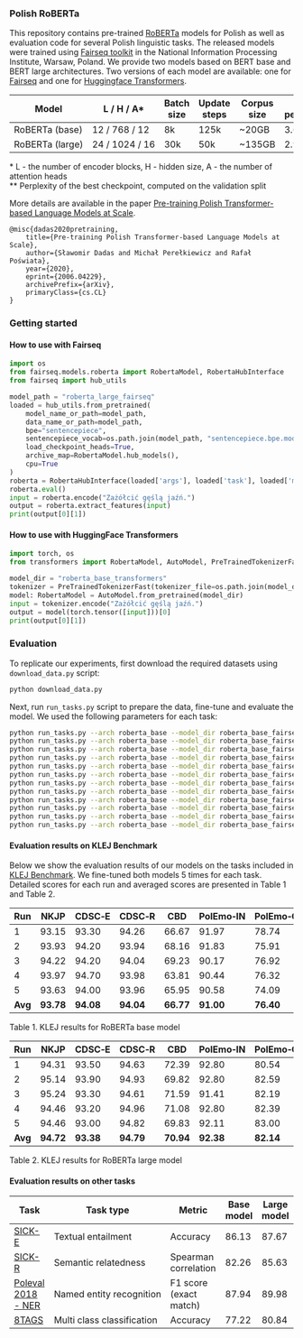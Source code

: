 ### Polish RoBERTa
This repository contains pre-trained [RoBERTa](https://arxiv.org/abs/1907.11692) models for Polish as well as evaluation code for several Polish linguistic tasks. The released models were trained using [Fairseq toolkit](https://github.com/pytorch/fairseq) in the National Information Processing Institute, Warsaw, Poland. We provide two models based on BERT base and BERT large architectures. Two versions of each model are available: one for [Fairseq](https://github.com/pytorch/fairseq) and one for [Huggingface Transformers](https://github.com/huggingface/transformers).

<table>
<thead>
<th>Model</th>
<th>L / H / A*</th>
<th>Batch size</th>
<th>Update steps</th>
<th>Corpus size</th>
<th>Final perplexity**</th>
<th>Fairseq</th>
<th>Transformers</th>
</thead>
<tr>
  <td>RoBERTa&nbsp;(base)</td>
  <td>12&nbsp;/&nbsp;768&nbsp;/&nbsp;12</td>
  <td>8k</td>
  <td>125k</td>
  <td>~20GB</td>
  <td>3.66</td>
  <td>
  <a href="https://github.com/sdadas/polish-roberta/releases/download/models/roberta_base_fairseq.zip">v0.9.0</a>
  </td>
  <td>
  <a href="https://github.com/sdadas/polish-roberta/releases/download/models-transformers-v3.4.0/roberta_base_transformers.zip">v3.4</a>
  </td>
</tr>
<tr>
  <td>RoBERTa&nbsp;(large)</td>
  <td>24&nbsp;/&nbsp;1024&nbsp;/&nbsp;16</td>
  <td>30k</td>
  <td>50k</td>
  <td>~135GB</td>
  <td>2.92</td>
  <td>
  <a href="https://github.com/sdadas/polish-roberta/releases/download/models/roberta_large_fairseq.zip">v0.9.0</a>
  </td>
  <td>
  <a href="https://github.com/sdadas/polish-roberta/releases/download/models-transformers-v3.4.0/roberta_large_transformers.zip">v3.4</a>
  </td>
</tr>
</table>

\* L - the number of encoder blocks, H - hidden size, A - the number of attention heads <br/>
\** Perplexity of the best checkpoint, computed on the validation split

More details are available in the paper [Pre-training Polish Transformer-based Language Models at Scale](https://arxiv.org/abs/2006.04229).

```
@misc{dadas2020pretraining,
    title={Pre-training Polish Transformer-based Language Models at Scale},
    author={Sławomir Dadas and Michał Perełkiewicz and Rafał Poświata},
    year={2020},
    eprint={2006.04229},
    archivePrefix={arXiv},
    primaryClass={cs.CL}
}
```

### Getting started

#### How to use with Fairseq

```python
import os
from fairseq.models.roberta import RobertaModel, RobertaHubInterface
from fairseq import hub_utils

model_path = "roberta_large_fairseq"
loaded = hub_utils.from_pretrained(
    model_name_or_path=model_path,
    data_name_or_path=model_path,
    bpe="sentencepiece",
    sentencepiece_vocab=os.path.join(model_path, "sentencepiece.bpe.model"),
    load_checkpoint_heads=True,
    archive_map=RobertaModel.hub_models(),
    cpu=True
)
roberta = RobertaHubInterface(loaded['args'], loaded['task'], loaded['models'][0])
roberta.eval()
input = roberta.encode("Zażółcić gęślą jaźń.")
output = roberta.extract_features(input)
print(output[0][1])
```

#### How to use with HuggingFace Transformers

```python
import torch, os
from transformers import RobertaModel, AutoModel, PreTrainedTokenizerFast

model_dir = "roberta_base_transformers"
tokenizer = PreTrainedTokenizerFast(tokenizer_file=os.path.join(model_dir, "tokenizer.json"))
model: RobertaModel = AutoModel.from_pretrained(model_dir)
input = tokenizer.encode("Zażółcić gęślą jaźń.")
output = model(torch.tensor([input]))[0]
print(output[0][1])
```

### Evaluation

To replicate our experiments, first download the required datasets using `download_data.py` script:

```bash
python download_data.py
```

Next, run `run_tasks.py` script to prepare the data, fine-tune and evaluate the model. We used the following parameters for each task:

```bash
python run_tasks.py --arch roberta_base --model_dir roberta_base_fairseq --train-epochs 10 --tasks KLEJ-NKJP --fp16 True --max-sentences 8 --update-freq 2
python run_tasks.py --arch roberta_base --model_dir roberta_base_fairseq --train-epochs 10 --tasks KLEJ-CDS-E --fp16 True --max-sentences 8 --update-freq 2
python run_tasks.py --arch roberta_base --model_dir roberta_base_fairseq --train-epochs 10 --tasks KLEJ-CDS-R --fp16 True --max-sentences 8 --update-freq 2
python run_tasks.py --arch roberta_base --model_dir roberta_base_fairseq --train-epochs 1 --tasks KLEJ-CBD --fp16 True --max-sentences 8 --update-freq 4 --resample 0:0.75,1:3
python run_tasks.py --arch roberta_base --model_dir roberta_base_fairseq --train-epochs 10 --tasks KLEJ-POLEMO-IN --fp16 True --max-sentences 8 --update-freq 2
python run_tasks.py --arch roberta_base --model_dir roberta_base_fairseq --train-epochs 10 --tasks KLEJ-POLEMO-OUT --fp16 True --max-sentences 8 --update-freq 2
python run_tasks.py --arch roberta_base --model_dir roberta_base_fairseq --train-epochs 10 --tasks KLEJ-DYK --fp16 True --max-sentences 8 --update-freq 4 --resample 0:1,1:3
python run_tasks.py --arch roberta_base --model_dir roberta_base_fairseq --train-epochs 10 --tasks KLEJ-PSC --fp16 True --max-sentences 8 --update-freq 4 --resample 0:1,1:3
python run_tasks.py --arch roberta_base --model_dir roberta_base_fairseq --train-epochs 10 --tasks KLEJ-ECR --fp16 True --max-sentences 8 --update-freq 2
python run_tasks.py --arch roberta_base --model_dir roberta_base_fairseq --train-epochs 10 --tasks 8TAGS --fp16 True --max-sentences 8 --update-freq 2
python run_tasks.py --arch roberta_base --model_dir roberta_base_fairseq --train-epochs 10 --tasks SICK-E --fp16 True --max-sentences 8 --update-freq 2
python run_tasks.py --arch roberta_base --model_dir roberta_base_fairseq --train-epochs 10 --tasks SICK-R --fp16 True --max-sentences 8 --update-freq 2
```

#### Evaluation results on KLEJ Benchmark
Below we show the evaluation results of our models on the tasks included in [KLEJ Benchmark](https://klejbenchmark.com/). We fine-tuned both models 5 times for each task.
Detailed scores for each run and averaged scores are presented in Table 1 and Table 2.

| Run     | NKJP | CDSC&#8209;E | CDSC&#8209;R | CBD   | PolEmo&#8209;IN | PolEmo&#8209;OUT | DYK   | PSC   | AR    | Avg     |
|---------|----------|--------|--------|-------|--------------|---------------|-------|-------|-------|---------|
| 1       |   93.15  |  93.30 |  94.26 | 66.67 |     91.97    |     78.74     | 66.86 | 98.63 | 87.75 |  **85.70**  |
| 2       |   93.93  |  94.20 |  93.94 | 68.16 |     91.83    |     75.91     | 65.93 | 98.77 | 87.93 |  **85.62**  |
| 3       |   94.22  |  94.20 |  94.04 | 69.23 |     90.17    |     76.92     | 65.69 | 99.24 | 87.76 |  **85.72**  |
| 4       |   93.97  |  94.70 |  93.98 | 63.81 |     90.44    |     76.32     | 65.18 | 99.39 | 87.58 |  **85.04**  |
| 5       |   93.63  |  94.00 |  93.96 | 65.95 |     90.58    |     74.09     | 65.92 | 98.48 | 87.08 |  **84.85**  |
| **Avg** |**93.78** | **94.08** |  **94.04** | **66.77** | **91.00** | **76.40** | **65.92** | **98.90** | **87.62** |  **85.39**  |

Table 1. KLEJ results for RoBERTa base model

| Run     | NKJP | CDSC&#8209;E | CDSC&#8209;R | CBD   | PolEmo&#8209;IN | PolEmo&#8209;OUT | DYK   | PSC   | AR    | Avg     |
|---------|----------|--------|--------|-------|--------------|---------------|-------|-------|-------|---------|
| 1       |   94.31  |  93.50 |  94.63 | 72.39 |     92.80    |     80.54     | 71.87 | 98.63 | 88.82 |  **87.50**  |
| 2       |   95.14  |  93.90 |  94.93 | 69.82 |     92.80    |     82.59     | 73.39 | 98.94 | 88.96 |  **87.83**  |
| 3       |   95.24  |  93.30 |  94.61 | 71.59 |     91.41    |     82.19     | 75.35 | 98.64 | 89.31 |  **87.96**  |
| 4       |   94.46  |  93.20 |  94.96 | 71.08 |     92.80    |     82.39     | 70.59 | 99.09 | 88.60 |  **87.46**  |
| 5       |   94.46  |  93.00 |  94.82 | 69.83 |     92.11    |     83.00     | 74.85 | 98.79 | 88.65 |  **87.72**  |
| **Avg** |**94.72** | **93.38** |  **94.79** | **70.94** | **92.38** | **82.14** | **73.21** | **98.82** | **88.87** |  **87.69**  |

Table 2. KLEJ results for RoBERTa large model

#### Evaluation results on other tasks

| Task                 | Task type                   | Metric |Base model                   | Large model                  |
|----------------------|-----------------------------|--------|-----------------------------|------------------------------|
| [SICK-E](https://github.com/sdadas/polish-sentence-evaluation/tree/master/resources/downstream) | Textual entailment     | Accuracy | 86.13    |  87.67|
| [SICK-R](https://github.com/sdadas/polish-sentence-evaluation/tree/master/resources/downstream) | Semantic relatedness        | Spearman correlation | 82.26    |  85.63  |
| [Poleval 2018 - NER](http://2018.poleval.pl/index.php/tasks/)  | Named&nbsp;entity&nbsp;recognition    | F1 score (exact match) | 87.94 | 89.98 |
| [8TAGS](https://github.com/sdadas/polish-sentence-evaluation/tree/master/resources/downstream) | Multi&nbsp;class&nbsp;classification  | Accuracy | 77.22 | 80.84 |
